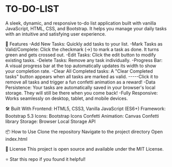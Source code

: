 # TO-DO-LIST
A sleek, dynamic, and responsive to-do list application built with vanilla JavaScript, HTML, CSS, and Bootstrap. It helps you manage your daily tasks with an intuitive and satisfying user experience.


🚀 Features
-Add New Tasks: Quickly add tasks to your list.
-Mark Tasks as Valid/Complete: Click the checkmark (→) to mark a task as done. It turns green and gets         crossed out.
-Edit Tasks: Click the edit button to modify existing tasks.
-Delete Tasks: Remove any task individually.
-Progress Bar: A visual progress bar at the top automatically updates its width to show your completion rate.
-Clear All Completed tasks: A "Clear Completed tasks" button appears  when all tasks are marked as valid. -----Click it to remove all tasks and trigger a fun confetti animation as a reward!
-Data Persistence: Your tasks are automatically saved in your browser's local storage. They will still be      there when you come back!
-Fully Responsive: Works seamlessly on desktop, tablet, and mobile devices.


🛠️ Built With
Frontend: HTML5, CSS3, Vanilla JavaScript (ES6+)
Framework: Bootstrap 5.3
Icons: Bootstrap Icons
Confetti Animation: Canvas Confetti library
Storage: Browser Local Storage API


📦 How to Use
Clone the repository
Navigate to the project directory
Open index.html


📝 License
This project is open source and available under the MIT License.

⭐ Star this repo if you found it helpful!
